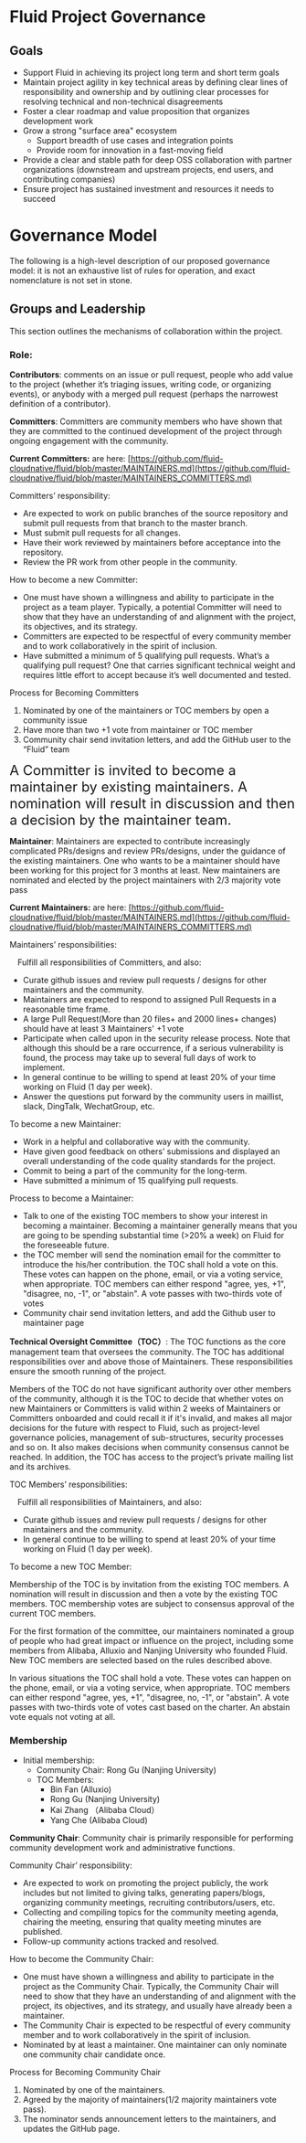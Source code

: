 # Fluid Project Governance 

## Goals
* Support Fluid in achieving its project long term and short term goals 
* Maintain project agility in key technical areas by defining clear lines of responsibility and ownership and by outlining clear processes for resolving technical and non-technical disagreements
* Foster a clear roadmap and value proposition that organizes development work
* Grow a strong "surface area" ecosystem 
  - Support breadth of use cases and integration points
  - Provide room for innovation in a fast-moving field
* Provide a clear and stable path for deep OSS collaboration with partner organizations (downstream and upstream projects, end users, and contributing companies)
* Ensure project has sustained investment and resources it needs to succeed 

# Governance Model
The following is a high-level description of our proposed governance model: it is not an exhaustive list of rules for operation, and exact nomenclature is not set in stone. 

## Groups and Leadership
This section outlines the mechanisms of collaboration within the project. 

###  Role:

**Contributors**: comments on an issue or pull request, people who add value to the project (whether it’s triaging issues, writing code, or organizing events), or anybody with a merged pull request (perhaps the narrowest definition of a contributor).

**Committers**: Committers are community members who have shown that they are committed to the continued development of the project through ongoing engagement with the community. 

**Current Committers:**  are  here: [https://github.com/fluid-cloudnative/fluid/blob/master/MAINTAINERS.md](https://github.com/fluid-cloudnative/fluid/blob/master/MAINTAINERS_COMMITTERS.md)

Committers’ responsibility:
* Are expected to work on public branches of the source repository and submit pull requests from that branch to the master branch.
* Must submit pull requests for all changes.
* Have their work reviewed by maintainers before acceptance into the repository.
* Review the PR work from other people in the community.

How to become a new Committer:
* One must have shown a willingness and ability to participate in the project as a team player. Typically, a potential Committer will need to show that they have an understanding of and alignment with the project, its objectives, and its strategy.
* Committers are expected to be respectful of every community member and to work collaboratively in the spirit of inclusion.
* Have submitted a minimum of 5 qualifying pull requests. What’s a qualifying pull request? One that carries significant technical weight and requires little effort to accept because it’s well documented and tested.

Process for Becoming Committers
1. Nominated by one of the maintainers or TOC members by open a community issue
2. Have more than two +1 vote from maintainer or TOC member
3. Community chair send invitation letters, and add the GitHub user to the “Fluid” team

<font size=5>A Committer is invited to become a maintainer by existing maintainers. A nomination will result in discussion and then a decision by the maintainer team.</font>

**Maintainer**: Maintainers are expected to contribute increasingly complicated PRs/designs and review PRs/designs, under the guidance of the existing maintainers. One who wants to be a maintainer should have been working for this project for 3 months at least. New maintainers are nominated and elected by the project maintainers with 2/3 majority vote pass

**Current Maintainers:**  are  here: [https://github.com/fluid-cloudnative/fluid/blob/master/MAINTAINERS.md](https://github.com/fluid-cloudnative/fluid/blob/master/MAINTAINERS_COMMITTERS.md)

Maintainers’ responsibilities:

&emsp;Fulfill all responsibilities of Committers, and also:
* Curate github issues and review pull requests / designs for other maintainers and the community.
* Maintainers are expected to respond to assigned Pull Requests in a reasonable time frame.
* A large Pull Request(More than 20 files+ and 2000 lines+ changes) should have at least 3 Maintainers' +1 vote
* Participate when called upon in the security release process. Note that although this should be a rare occurrence, if a serious vulnerability is found, the process may take up to several full days of work to implement.
* In general continue to be willing to spend at least 20% of your time working on Fluid (1 day per week).
* Answer the questions put forward by the community users in maillist, slack, DingTalk, WechatGroup, etc.

To become a new Maintainer:
* Work in a helpful and collaborative way with the community.
* Have given good feedback on others’ submissions and displayed an overall understanding of the code quality standards for the project.
* Commit to being a part of the community for the long-term.
* Have submitted a minimum of 15 qualifying pull requests.

Process to become a Maintainer:
* Talk to one of the existing TOC members to show your interest in becoming a maintainer. Becoming a maintainer generally means that you are going to be spending substantial time (>20% a week) on Fluid for the foreseeable future.
* the TOC member will send the nomination email for the committer to introduce the his/her contribution. the TOC shall hold a vote on this. These votes can happen on the phone, email, or via a voting service, when appropriate. TOC members can either respond "agree, yes, +1", "disagree, no, -1", or "abstain". A vote passes with two-thirds vote of votes
* Community chair send invitation letters, and add the Github user to maintainer page

**Technical Oversight Committee（TOC）**:  The TOC functions as the core management team that oversees the community. The TOC has additional responsibilities over and above those of Maintainers. These responsibilities ensure the smooth running of the project.

Members of the TOC do not have significant authority over other members of the community, although it is the TOC to decide that whether votes on new Maintainers or Committers is valid within 2 weeks of Maintainers or Committers onboarded and could recall it if it's invalid, and makes all major decisions for the future with respect to Fluid, such as project-level governance policies, management of sub-structures, security processes and so on. It also makes decisions when community consensus cannot be reached. In addition, the TOC has access to the project’s private mailing list and its archives.

TOC Members’ responsibilities:

&emsp;Fulfill all responsibilities of Maintainers, and also:
* Curate github issues and review pull requests / designs for other maintainers and the community.
* In general continue to be willing to spend at least 20% of your time working on Fluid (1 day per week).

To become a new TOC Member:

Membership of the TOC is by invitation from the existing TOC members. A nomination will result in discussion and then a vote by the existing TOC members. TOC membership votes are subject to consensus approval of the current TOC members.

For the first formation of the committee, our maintainers nominated a group of people who had great impact or influence on the project, including some members from Alibaba, Alluxio and Nanjing University who founded Fluid. New TOC members are selected based on the rules described above.

In various situations the TOC shall hold a vote. These votes can happen on the phone, email, or via a voting service, when appropriate. TOC members can either respond "agree, yes, +1", "disagree, no, -1", or "abstain". A vote passes with two-thirds vote of votes cast based on the charter. An abstain vote equals not voting at all.

### Membership 
- Initial membership:
   - Community Chair: Rong Gu (Nanjing University) 
   - TOC Members:
      - Bin Fan (Alluxio)
      - Rong Gu (Nanjing University)
      - Kai Zhang （Alibaba Cloud）
      - Yang Che (Alibaba Cloud)

**Community Chair**: Community chair is primarily responsible for performing community development work and administrative functions.

Community Chair’ responsibility:
* Are expected to work on promoting the project publicly, the work includes but not limited to giving talks, generating papers/blogs, organizing community meetings, recruiting contributors/users, etc.
* Collecting and compiling topics for the community meeting agenda, chairing the meeting, ensuring that quality meeting minutes are published.
* Follow-up community actions tracked and resolved.

How to become the Community Chair:
* One must have shown a willingness and ability to participate in the project as the Community Chair. Typically, the Community Chair will need to show that they have an understanding of and alignment with the project, its objectives, and its strategy, and usually have already been a maintainer.
* The Community Chair is expected to be respectful of every community member and to work collaboratively in the spirit of inclusion.
* Nominated by at least a maintainer. One maintainer can only nominate one community chair candidate once.

Process for Becoming Community Chair
1. Nominated by one of the maintainers.
2. Agreed by the majority of maintainers(1/2 majority maintainers vote pass).
3. The nominator sends announcement letters to the maintainers, and updates the GitHub page.
